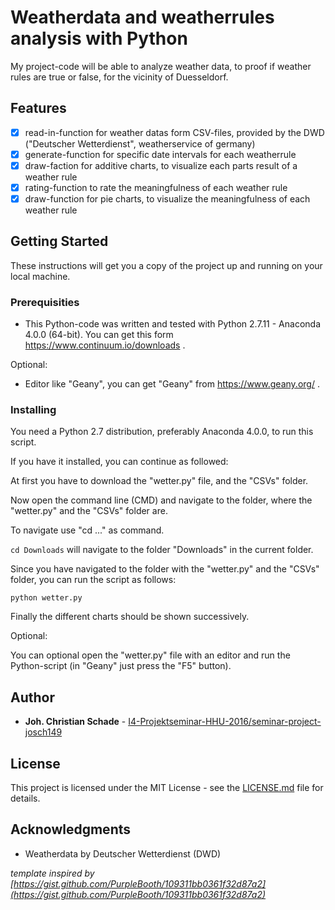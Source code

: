 # Weatherdata and weatherrules analysis with Python

My project-code will be able to analyze weather data, to proof if weather rules are true or false, for the vicinity of Duesseldorf.

## Features ##

- [x] read-in-function for weather datas form CSV-files, provided by the DWD ("Deutscher Wetterdienst", weatherservice of germany)
- [x] generate-function for specific date intervals for each weatherrule
- [x] draw-faction for additive charts, to visualize each parts result of a weather rule
- [x] rating-function to rate the meaningfulness of each weather rule
- [x] draw-function for pie charts, to visualize the meaningfulness of each weather rule

## Getting Started

These instructions will get you a copy of the project up and running on your local machine.

### Prerequisities

- This Python-code was written and tested with Python 2.7.11 - Anaconda 4.0.0 (64-bit).
  You can get this form https://www.continuum.io/downloads .
  
Optional:
- Editor like "Geany",
  you can get "Geany" from https://www.geany.org/ .

### Installing

You need a Python 2.7 distribution, preferably Anaconda 4.0.0, to run this script.

If you have it installed, you can continue as followed:

At first you have to download the "wetter.py" file, and the "CSVs" folder.

Now open the command line (CMD) and navigate to the folder, where the "wetter.py" and the "CSVs" folder are.

To navigate use "cd ..." as command.

`cd Downloads` will navigate to the folder "Downloads" in the current folder.

Since you have navigated to the folder with the "wetter.py" and the "CSVs" folder, you can run the script as follows:

`python wetter.py`

Finally the different charts should be shown successively.

Optional:

You can optional open the "wetter.py" file with an editor and run the Python-script (in "Geany" just press the "F5" button).


## Author

* **Joh. Christian Schade** - [I4-Projektseminar-HHU-2016/seminar-project-josch149](https://github.com/I4-Projektseminar-HHU-2016/seminar-project-josch149/)

## License

This project is licensed under the MIT License - see the [LICENSE.md](https://github.com/I4-Projektseminar-HHU-2016/seminar-project-josch149/blob/master/LICENSE.md) file for details.

## Acknowledgments

* Weatherdata by Deutscher Wetterdienst (DWD)



*template inspired by [https://gist.github.com/PurpleBooth/109311bb0361f32d87a2](https://gist.github.com/PurpleBooth/109311bb0361f32d87a2)*

